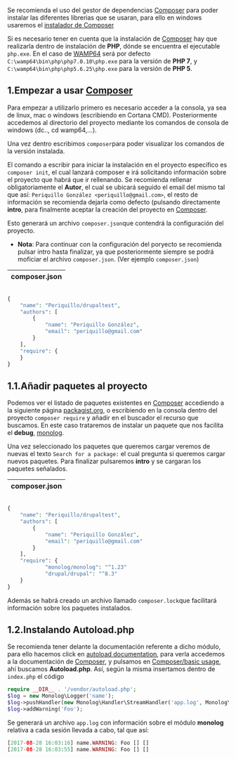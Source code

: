 Se recomienda el uso del gestor de dependencias [Composer](https://getcomposer.org/) para poder instalar las diferentes librerias que se usaran, para ello en windows usaremos el [instalador de Composer](https://getcomposer.org/Composer-Setup.exe)

Si es necesario tener en cuenta que la instalación de [Composer](https://getcomposer.org/) hay que realizarla dentro de instalación de **PHP**, dónde se encuentra el ejecutable `php.exe`. En el caso de [WAMP64](http://www.wampserver.com/en/download-wampserver-64bits/) será por defecto `C:\wamp64\bin\php\php7.0.10\php.exe` para la versión de **PHP 7**, y `C:\wamp64\bin\php\php5.6.25\php.exe` para la versión de **PHP 5**.

1.Empezar a usar [Composer](https://getcomposer.org/)
-----------------------------------------------------

Para empezar a utilizarlo primero es necesario acceder a la consola, ya sea de linux, mac o windows (escribiendo en Cortana CMD). Posteriormente accedemos al directorio del proyecto mediante los comandos de consola de windows (dc.., cd wamp64,...).

Una vez dentro escribimos `composer`para poder visualizar los comandos de la versión instalada.

El comando a escribir para iniciar la instalación en el proyecto específico es `composer init`, el cual lanzará composer e irá solicitando información sobre el proyecto que habrá que ir rellenando. Se recomienda rellenar obligatoriamente el **Autor**, el cual se ubicará seguido el email del mismo tal que así: `Periquillo González <periquillo@gmail.com>`, el resto de información se recomienda dejarla como defecto (pulsando directamente **intro**, para finalmente aceptar la creación del proyecto en [Composer](https://getcomposer.org/).

Esto generará un archivo `composer.json`que contendrá la configuración del proyecto. 

* **Nota**: Para continuar con la configuración del poryecto se recomienda pulsar intro hasta finalizar, ya que posteriormente siempre se podrá moficiar el archivo `composer.json`. (Ver ejemplo `composer.json`)

| composer.json |
|---------------|
```php

{
    "name": "Periquillo/drupaltest",
    "authors": [
        {
            "name": "Periquillo González",
            "email": "periquillo@gmail.com"
        }
    ],
    "require": {
    }
}
```


1.1.Añadir paquetes al proyecto
-------------------------------

Podemos ver el listado de paquetes existentes en [Composer](https://getcomposer.org/) accediendo a la siguiente página [packagist.org](https://packagist.org/search/?q=wordpress), o escribiendo en la consola dentro del proyecto `composer require` y añadir en el buscador el recurso que buscamos. En este caso trataremos de instalar un paquete que nos facilita el **debug**, [monolog](https://packagist.org/packages/monolog/monolog). 

Una vez seleccionado los paquetes que queremos cargar veremos de nuevas el texto `Search for a package:` el cual pregunta si queremos cargar nuevos paquetes. Para finalizar pulsaremos **intro** y se cargaran los paquetes señalados.

| composer.json |
|---------------|
```php

{
    "name": "Periquillo/drupaltest",
    "authors": [
        {
            "name": "Periquillo González",
            "email": "periquillo@gmail.com"
        }
    ],
    "require": {
            "monolog/monolog": "^1.23"
            "drupal/drupal": "^8.3"
    }
}
```

Además se habrá creado un archivo llamado `composer.lock`que facilitará información sobre los paquetes instalados.

1.2.Instalando Autoload.php
--------------------------

Se recomienda tener delante la documentación referente a dicho módulo, para ello hacemos click en [autoload documentation](https://getcomposer.org/doc/01-basic-usage.md), para verla accedemos a la documentación de [Composer](https://getcomposer.org/), y pulsamos en [Composer/basic usage](https://getcomposer.org/doc/01-basic-usage.md), ahí buscamos **Autoload.php**. Así, según la misma insertamos dentro de `index.php` el código 

```php
require __DIR__ . '/vendor/autoload.php';
$log = new Monolog\Logger('name');
$log->pushHandler(new Monolog\Handler\StreamHandler('app.log', Monolog\Logger::WARNING));
$log->addWarning('Foo');
```

Se generará un archivo `app.log` con información sobre el módulo **monolog** relativa a cada sesión llevada a cabo, tal que así:

```php
[2017-08-28 16:03:16] name.WARNING: Foo [] []
[2017-08-28 16:03:55] name.WARNING: Foo [] []
```

